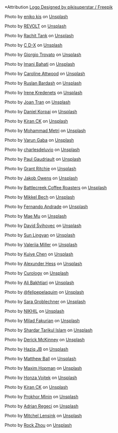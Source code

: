 *Attribution
<a href="http://www.freepik.com">Logo Designed by pikisuperstar / Freepik</a>

Photo by <a href="https://unsplash.com/@enikoo?utm_source=unsplash&utm_medium=referral&utm_content=creditCopyText">eniko kis</a> on <a href="https://unsplash.com/s/photos/product?utm_source=unsplash&utm_medium=referral&utm_content=creditCopyText">Unsplash</a>
  
Photo by <a href="https://unsplash.com/@revolt?utm_source=unsplash&utm_medium=referral&utm_content=creditCopyText">REVOLT</a> on <a href="https://unsplash.com/s/photos/product?utm_source=unsplash&utm_medium=referral&utm_content=creditCopyText">Unsplash</a>

Photo by <a href="https://unsplash.com/@rachitank?utm_source=unsplash&utm_medium=referral&utm_content=creditCopyText">Rachit Tank</a> on <a href="https://unsplash.com/s/photos/product?utm_source=unsplash&utm_medium=referral&utm_content=creditCopyText">Unsplash</a>

Photo by <a href="https://unsplash.com/@cdx2?utm_source=unsplash&utm_medium=referral&utm_content=creditCopyText">C D-X</a> on <a href="https://unsplash.com/s/photos/product?utm_source=unsplash&utm_medium=referral&utm_content=creditCopyText">Unsplash</a>

Photo by <a href="https://unsplash.com/@giorgiotrovato?utm_source=unsplash&utm_medium=referral&utm_content=creditCopyText">Giorgio Trovato</a> on <a href="https://unsplash.com/s/photos/product?utm_source=unsplash&utm_medium=referral&utm_content=creditCopyText">Unsplash</a>

Photo by <a href="https://unsplash.com/@imani_bht?utm_source=unsplash&utm_medium=referral&utm_content=creditCopyText">Imani Bahati</a> on <a href="https://unsplash.com/s/photos/product?utm_source=unsplash&utm_medium=referral&utm_content=creditCopyText">Unsplash</a>

Photo by <a href="https://unsplash.com/@carolineattwood?utm_source=unsplash&utm_medium=referral&utm_content=creditCopyText">Caroline Attwood</a> on <a href="https://unsplash.com/s/photos/product?utm_source=unsplash&utm_medium=referral&utm_content=creditCopyText">Unsplash</a>

Photo by <a href="https://unsplash.com/@ruslanbardash?utm_source=unsplash&utm_medium=referral&utm_content=creditCopyText">Ruslan Bardash</a> on <a href="https://unsplash.com/s/photos/product?utm_source=unsplash&utm_medium=referral&utm_content=creditCopyText">Unsplash</a>

Photo by <a href="https://unsplash.com/@ikredenets?utm_source=unsplash&utm_medium=referral&utm_content=creditCopyText">Irene Kredenets</a> on <a href="https://unsplash.com/s/photos/product?utm_source=unsplash&utm_medium=referral&utm_content=creditCopyText">Unsplash</a>

Photo by <a href="https://unsplash.com/@joanofarts?utm_source=unsplash&utm_medium=referral&utm_content=creditCopyText">Joan Tran</a> on <a href="https://unsplash.com/s/photos/product?utm_source=unsplash&utm_medium=referral&utm_content=creditCopyText">Unsplash</a>

Photo by <a href="https://unsplash.com/@danielkorpai?utm_source=unsplash&utm_medium=referral&utm_content=creditCopyText">Daniel Korpai</a> on <a href="https://unsplash.com/s/photos/product?utm_source=unsplash&utm_medium=referral&utm_content=creditCopyText">Unsplash</a>

Photo by <a href="https://unsplash.com/@kiranck123?utm_source=unsplash&utm_medium=referral&utm_content=creditCopyText">Kiran CK</a> on <a href="https://unsplash.com/s/photos/product?utm_source=unsplash&utm_medium=referral&utm_content=creditCopyText">Unsplash</a>

Photo by <a href="https://unsplash.com/@mohammadmetri?utm_source=unsplash&utm_medium=referral&utm_content=creditCopyText">Mohammad Metri</a> on <a href="https://unsplash.com/s/photos/product?utm_source=unsplash&utm_medium=referral&utm_content=creditCopyText">Unsplash</a>

Photo by <a href="https://unsplash.com/@varunkgaba?utm_source=unsplash&utm_medium=referral&utm_content=creditCopyText">Varun Gaba</a> on <a href="https://unsplash.com/s/photos/product?utm_source=unsplash&utm_medium=referral&utm_content=creditCopyText">Unsplash</a>

Photo by <a href="https://unsplash.com/@charlesdeluvio?utm_source=unsplash&utm_medium=referral&utm_content=creditCopyText">charlesdeluvio</a> on <a href="https://unsplash.com/s/photos/product?utm_source=unsplash&utm_medium=referral&utm_content=creditCopyText">Unsplash</a>
  
Photo by <a href="https://unsplash.com/@pl_gt?utm_source=unsplash&utm_medium=referral&utm_content=creditCopyText">Paul Gaudriault</a> on <a href="https://unsplash.com/s/photos/product?utm_source=unsplash&utm_medium=referral&utm_content=creditCopyText">Unsplash</a>

Photo by <a href="https://unsplash.com/@grantritchie?utm_source=unsplash&utm_medium=referral&utm_content=creditCopyText">Grant Ritchie</a> on <a href="https://unsplash.com/s/photos/product?utm_source=unsplash&utm_medium=referral&utm_content=creditCopyText">Unsplash</a>

Photo by <a href="https://unsplash.com/@jakobowens1?utm_source=unsplash&utm_medium=referral&utm_content=creditCopyText">Jakob Owens</a> on <a href="https://unsplash.com/s/photos/product?utm_source=unsplash&utm_medium=referral&utm_content=creditCopyText">Unsplash</a>

Photo by <a href="https://unsplash.com/@battlecreekcoffeeroasters?utm_source=unsplash&utm_medium=referral&utm_content=creditCopyText">Battlecreek Coffee Roasters</a> on <a href="https://unsplash.com/s/photos/product?utm_source=unsplash&utm_medium=referral&utm_content=creditCopyText">Unsplash</a>
  
Photo by <a href="https://unsplash.com/@bechbox?utm_source=unsplash&utm_medium=referral&utm_content=creditCopyText">Mikkel Bech</a> on <a href="https://unsplash.com/s/photos/product?utm_source=unsplash&utm_medium=referral&utm_content=creditCopyText">Unsplash</a>

Photo by <a href="https://unsplash.com/@thisisnando?utm_source=unsplash&utm_medium=referral&utm_content=creditCopyText">Fernando Andrade</a> on <a href="https://unsplash.com/s/photos/product?utm_source=unsplash&utm_medium=referral&utm_content=creditCopyText">Unsplash</a>

Photo by <a href="https://unsplash.com/@picoftasty?utm_source=unsplash&utm_medium=referral&utm_content=creditCopyText">Mae Mu</a> on <a href="https://unsplash.com/s/photos/product?utm_source=unsplash&utm_medium=referral&utm_content=creditCopyText">Unsplash</a>
  
Photo by <a href="https://unsplash.com/@iamdavid_10?utm_source=unsplash&utm_medium=referral&utm_content=creditCopyText">David Švihovec</a> on <a href="https://unsplash.com/s/photos/product?utm_source=unsplash&utm_medium=referral&utm_content=creditCopyText">Unsplash</a>
  
Photo by <a href="https://unsplash.com/@sunlingyan?utm_source=unsplash&utm_medium=referral&utm_content=creditCopyText">Sun Lingyan</a> on <a href="https://unsplash.com/s/photos/product?utm_source=unsplash&utm_medium=referral&utm_content=creditCopyText">Unsplash</a>

Photo by <a href="https://unsplash.com/@iyamiphotography?utm_source=unsplash&utm_medium=referral&utm_content=creditCopyText">Valeriia Miller</a> on <a href="https://unsplash.com/s/photos/product?utm_source=unsplash&utm_medium=referral&utm_content=creditCopyText">Unsplash</a>

Photo by <a href="https://unsplash.com/@kuiye?utm_source=unsplash&utm_medium=referral&utm_content=creditCopyText">Kuiye Chen</a> on <a href="https://unsplash.com/s/photos/product?utm_source=unsplash&utm_medium=referral&utm_content=creditCopyText">Unsplash</a>
  
Photo by <a href="https://unsplash.com/@alexunderhess?utm_source=unsplash&utm_medium=referral&utm_content=creditCopyText">Alexunder Hess</a> on <a href="https://unsplash.com/s/photos/product?utm_source=unsplash&utm_medium=referral&utm_content=creditCopyText">Unsplash</a>

Photo by <a href="https://unsplash.com/@curology?utm_source=unsplash&utm_medium=referral&utm_content=creditCopyText">Curology</a> on <a href="https://unsplash.com/s/photos/product?utm_source=unsplash&utm_medium=referral&utm_content=creditCopyText">Unsplash</a>
  
Photo by <a href="https://unsplash.com/@itshopelessfox?utm_source=unsplash&utm_medium=referral&utm_content=creditCopyText">Ali Bakhtiari</a> on <a href="https://unsplash.com/s/photos/product?utm_source=unsplash&utm_medium=referral&utm_content=creditCopyText">Unsplash</a>

Photo by <a href="https://unsplash.com/@felipepelaquim?utm_source=unsplash&utm_medium=referral&utm_content=creditCopyText">@felipepelaquim</a> on <a href="https://unsplash.com/s/photos/product?utm_source=unsplash&utm_medium=referral&utm_content=creditCopyText">Unsplash</a>

Photo by <a href="https://unsplash.com/@groblechnersara?utm_source=unsplash&utm_medium=referral&utm_content=creditCopyText">Sara Groblechner</a> on <a href="https://unsplash.com/s/photos/product?utm_source=unsplash&utm_medium=referral&utm_content=creditCopyText">Unsplash</a>

Photo by <a href="https://unsplash.com/@vinikhill?utm_source=unsplash&utm_medium=referral&utm_content=creditCopyText">NIKHIL</a> on <a href="https://unsplash.com/s/photos/product?utm_source=unsplash&utm_medium=referral&utm_content=creditCopyText">Unsplash</a>
  
Photo by <a href="https://unsplash.com/@fakurian?utm_source=unsplash&utm_medium=referral&utm_content=creditCopyText">Milad Fakurian</a> on <a href="https://unsplash.com/s/photos/product?utm_source=unsplash&utm_medium=referral&utm_content=creditCopyText">Unsplash</a>

Photo by <a href="https://unsplash.com/@tarikul_islam?utm_source=unsplash&utm_medium=referral&utm_content=creditCopyText">Shardar Tarikul Islam</a> on <a href="https://unsplash.com/s/photos/product?utm_source=unsplash&utm_medium=referral&utm_content=creditCopyText">Unsplash</a>

Photo by <a href="https://unsplash.com/@derickray?utm_source=unsplash&utm_medium=referral&utm_content=creditCopyText">Derick McKinney</a> on <a href="https://unsplash.com/s/photos/product?utm_source=unsplash&utm_medium=referral&utm_content=creditCopyText">Unsplash</a>
  
Photo by <a href="https://unsplash.com/@haziq_jb1?utm_source=unsplash&utm_medium=referral&utm_content=creditCopyText">Haziq JB</a> on <a href="https://unsplash.com/s/photos/product?utm_source=unsplash&utm_medium=referral&utm_content=creditCopyText">Unsplash</a>

Photo by <a href="https://unsplash.com/@tex450?utm_source=unsplash&utm_medium=referral&utm_content=creditCopyText">Matthew Ball</a> on <a href="https://unsplash.com/s/photos/product?utm_source=unsplash&utm_medium=referral&utm_content=creditCopyText">Unsplash</a>
  
Photo by <a href="https://unsplash.com/@nampoh?utm_source=unsplash&utm_medium=referral&utm_content=creditCopyText">Maxim Hopman</a> on <a href="https://unsplash.com/s/photos/product?utm_source=unsplash&utm_medium=referral&utm_content=creditCopyText">Unsplash</a>

Photo by <a href="https://unsplash.com/@panvojtek?utm_source=unsplash&utm_medium=referral&utm_content=creditCopyText">Honza Vojtek</a> on <a href="https://unsplash.com/s/photos/product?utm_source=unsplash&utm_medium=referral&utm_content=creditCopyText">Unsplash</a>

Photo by <a href="https://unsplash.com/@kiranck123?utm_source=unsplash&utm_medium=referral&utm_content=creditCopyText">Kiran CK</a> on <a href="https://unsplash.com/s/photos/product?utm_source=unsplash&utm_medium=referral&utm_content=creditCopyText">Unsplash</a>
  
Photo by <a href="https://unsplash.com/@len0xx43?utm_source=unsplash&utm_medium=referral&utm_content=creditCopyText">Prokhor Minin</a> on <a href="https://unsplash.com/s/photos/product?utm_source=unsplash&utm_medium=referral&utm_content=creditCopyText">Unsplash</a>

Photo by <a href="https://unsplash.com/@regeci?utm_source=unsplash&utm_medium=referral&utm_content=creditCopyText">Adrian Regeci</a> on <a href="https://unsplash.com/s/photos/product?utm_source=unsplash&utm_medium=referral&utm_content=creditCopyText">Unsplash</a>

Photo by <a href="https://unsplash.com/@lensinkmitchel?utm_source=unsplash&utm_medium=referral&utm_content=creditCopyText">Mitchel Lensink</a> on <a href="https://unsplash.com/s/photos/product?utm_source=unsplash&utm_medium=referral&utm_content=creditCopyText">Unsplash</a>
  
Photo by <a href="https://unsplash.com/@rocky1638?utm_source=unsplash&utm_medium=referral&utm_content=creditCopyText">Rock Zhou</a> on <a href="https://unsplash.com/s/photos/product?utm_source=unsplash&utm_medium=referral&utm_content=creditCopyText">Unsplash</a>
  
